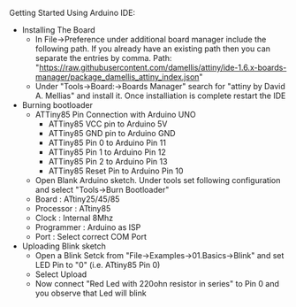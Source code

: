 Getting Started Using Arduino IDE:
- Installing The Board
  - In File->Preference under additional board manager include the following path. If you already have an existing path then you can separate the entries by comma.
  Path: "https://raw.githubusercontent.com/damellis/attiny/ide-1.6.x-boards-manager/package_damellis_attiny_index.json"
  - Under "Tools->Board:->Boards Manager" search for "attiny by David A. Mellias" and install it. Once installiation is complete restart the IDE
- Burning bootloader
  - ATTiny85 Pin Connection with Arduino UNO
    - ATTiny85 VCC pin to Arduino 5V
    - ATTiny85 GND pin to Arduino GND
    - ATTiny85 Pin 0 to Arduino Pin 11 
    - ATTiny85 Pin 1 to Arduino Pin 12 
    - ATTiny85 Pin 2 to Arduino Pin 13 
    - ATTiny85 Reset Pin to Arduino Pin 10
   - Open Blank Arduino sketch. Under tools set following configuration and select "Tools->Burn Bootloader"
    - Board : ATtiny25/45/85
    - Processor : ATtiny85
    - Clock : Internal 8Mhz
    - Programmer : Arduino as ISP
    - Port : Select correct COM Port
- Uploading Blink sketch
  - Open a Blink Setck from "File->Examples->01.Basics->Blink" and set LED Pin to "0" (i.e. ATtiny85 Pin 0)
  - Select Upload
  - Now connect "Red Led with 220ohn resistor in series" to Pin 0 and you observe that Led will blink
